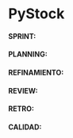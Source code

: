 <h1>PyStock</h1>

<h4>SPRINT:</h4>

<h4>PLANNING:</h4>

<h4>REFINAMIENTO:</h4>

<h4>REVIEW:</h4>

<h4>RETRO:</h4>

<h4>CALIDAD:</h4>